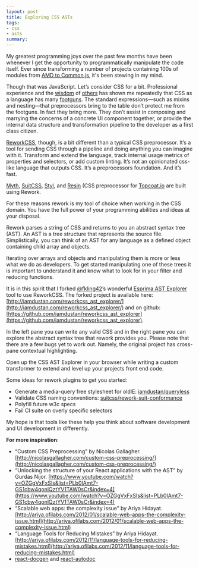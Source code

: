```yaml
---
layout: post
title: Exploring CSS ASTs
tags:
- css
- asts
summary:
---
```


My greatest programming joys over the past few months have been whenever I get
the opportunity to programmatically manipulate the code itself. Ever since
transforming a number of projects containing 100s of modules from [AMD to
Common.js](http://skookum.com/blog/converting-a-project-from-amd-to-cjs-with-recast/),
it's been stewing in my mind.

Though that was JavaScript. Let’s consider CSS for a bit. Professional
experience and the [wisdom](https://speakerdeck.com/vjeux/react-css-in-js) of
[others](http://nicolasgallagher.com/about-html-semantics-front-end-architecture/)
has shown me repeatedly that CSS as a language has many [footguns](https://en.bem.info/method/#origins-of-the-bem-methodology).
The standard expressions—such as mixins and nesting—that preprocessors bring to
the table don’t protect me from the footguns. In fact they bring more. They
don’t assist in composing and marrying the concerns of a concrete UI component
together, or provide the internal data structure and transformation pipeline to
the developer as a first class citizen.

[ReworkCSS](https://github.com/reworkcss/rework), though, is a bit different
than a typical CSS preprocessor. It’s a tool for sending CSS through a pipeline
and doing anything you can imagine with it. Transform and extend the language,
track internal usage metrics of properties and selectors, or add custom linting.
It’s not an opinionated css-like language that outputs CSS. It’s a preprocessors
foundation. And it’s fast.

[Myth](http://www.myth.io/), [SuitCSS](https://github.com/suitcss/preprocessor),
[Styl](https://github.com/tj/styl), and [Resin](https://github.com/topcoat/resin)
(CSS preprocessor for [Topcoat.io](http://topcoat.io) are built using Rework.

For these reasons rework is my tool of choice when working in the CSS domain.
You have the full power of your programming abilities and ideas at your disposal.

Rework parses a string of CSS and returns to you an abstract syntax tree (AST).
An AST is a tree structure that represents the source file. Simplistically, you
can think of an AST for any language as a defined object containing child array
and objects.

Iterating over arrays and objects and manipulating them is more or less what we
do as developers. To get started manipulating one of these trees it is important
to understand it and know what to look for in your filter and reducing
functions.

It is in this spirit that I forked [@fkling42](https://twitter.com/fkling42)’s
wonderful [Esprima AST Explorer](http://felix-kling.de/esprima_ast_explorer/)
tool to use ReworkCSS. The forked project is available here:
[http://iamdustan.com/reworkcss_ast_explorer/](http://iamdustan.com/reworkcss_ast_explorer/)
and on github:
[https://github.com/iamdustan/reworkcss_ast_explorer](https://github.com/iamdustan/reworkcss_ast_explorer).

In the left pane you can write any valid CSS and in the right pane you can
explore the abstract syntax tree that rework provides you. Please note that
there are a few bugs yet to work out. Namely, the original project has cross-
pane contextual highlighting.

Open up the CSS AST Explorer in your browser while writing a custom transformer
to extend and level up your projects front end code.

Some ideas for rework plugins to get you started:

* Generate a media-query free stylesheet for oldIE: [iamdustan/queryless](https://github.com/iamdustan/queryless)
* Validate CSS naming conventions: [suitcss/rework-suit-conformance](https://github.com/suitcss/rework-suit-conformance)
* Polyfill future w3c specs
* Fail CI suite on overly specific selectors

My hope is that tools like these help you think about software development and
UI development in differently.

**For more inspiration**:

* “Custom CSS Preprocessing” by Nicolas Gallagher. [http://nicolasgallagher.com/custom-css-preprocessing/](http://nicolasgallagher.com/custom-css-preprocessing/)
* “Unlocking the structure of your React applications with the AST” by Gurdas Nijor. [https://www.youtube.com/watch?v=OZGgVxFxSIs&list=PLb0IAmt7-GS1cbw4qonlQztYV1TAW0sCr&index=4](https://www.youtube.com/watch?v=OZGgVxFxSIs&list=PLb0IAmt7-GS1cbw4qonlQztYV1TAW0sCr&index=4)
* “Scalable web apps: the complexity issue” by Ariya Hidayat.  [http://ariya.ofilabs.com/2012/01/scalable-web-apps-the-complexity-issue.html](http://ariya.ofilabs.com/2012/01/scalable-web-apps-the-complexity-issue.html)
* “Language Tools for Reducing Mistakes” by Ariya Hidayat.  [http://ariya.ofilabs.com/2012/11/language-tools-for-reducing-mistakes.html](http://ariya.ofilabs.com/2012/11/language-tools-for-reducing-mistakes.html)
* [react-docgen](https://github.com/reactjs/react-docgen) and [react-autodoc](https://github.com/Skookum/react-autodoc)

